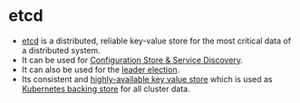# etcd
- [etcd](https://etcd.io/) is a distributed, reliable key-value store for the most critical data of a distributed system.
- It can be used for [Configuration Store & Service Discovery](https://etcd.io/docs/v3.3/learning/why/).
- It can also be used for the [leader election](../1_Databases/4_Consistency-Replication/Replication.md).
- Its consistent and [highly-available key value store](../5_HighAvailability/Readme.md) which is used as [Kubernetes backing store](../9_Container&Orchestration/Kubernates/Readme.md) for all cluster data.